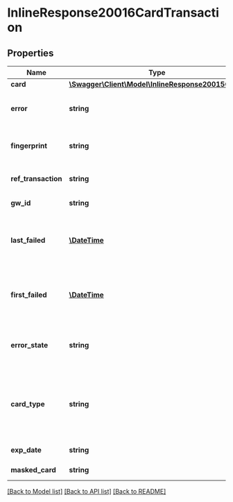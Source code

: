 # InlineResponse20016CardTransaction

## Properties
Name | Type | Description | Notes
------------ | ------------- | ------------- | -------------
**card** | [**\Swagger\Client\Model\InlineResponse20015Cards**](InlineResponse20015Cards.md) |  | [optional] 
**error** | **string** | Error code if failed. See [transaction errors](https://docs.reepay.com/api/#transaction-errors). | [optional] 
**fingerprint** | **string** | Uniquely identifies this particular card number | [optional] 
**ref_transaction** | **string** | Id of a possible referenced transaction | [optional] 
**gw_id** | **string** | Gateway id for card | [optional] 
**last_failed** | [**\DateTime**](\DateTime.md) | When the card transaction last failed, in [ISO-8601](http://en.wikipedia.org/wiki/ISO_8601) extended offset date-time format. | [optional] 
**first_failed** | [**\DateTime**](\DateTime.md) | When the card transaction first failed, in [ISO-8601](http://en.wikipedia.org/wiki/ISO_8601) extended offset date-time format. | [optional] 
**error_state** | **string** | Error state if failed: &#x60;pending&#x60;, &#x60;soft_declined&#x60;, &#x60;hard_declined&#x60; or &#x60;processing_error&#x60; | [optional] 
**card_type** | **string** | Card type: &#x60;unknown&#x60;, &#x60;visa&#x60;, &#x60;mc&#x60;, &#x60;dankort&#x60;, &#x60;visa_dk&#x60;, &#x60;visa_elec&#x60;, &#x60;maestro&#x60;, &#x60;laser&#x60;, &#x60;amex&#x60;, &#x60;diners&#x60;, &#x60;discover&#x60; or &#x60;jcb&#x60; | 
**exp_date** | **string** | Card expire date on form MM-YY | [optional] 
**masked_card** | **string** | Masked card number | [optional] 

[[Back to Model list]](../README.md#documentation-for-models) [[Back to API list]](../README.md#documentation-for-api-endpoints) [[Back to README]](../README.md)


